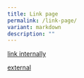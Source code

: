 ```yaml
---
title: Link page
permalink: /link-page/
variant: markdown
description: ""
---
```

<p><a href="/this-is-my-page/" rel="noopener noreferrer nofollow">link internally</a>
</p>
<p></p>
<p><a href="https://github.com/isomerpages/cris-scri/blob/6820afe69f25a9f21c21be3d8854ecbf7a7a7151/news-and-events/news/_posts/2024-05-18-post-Bringing%20the%20latest%20health%20technologies%20into%20local%20healthcare%20settings%20to%20benefit%20more%20women.md?plain=1#L4" rel="noopener noreferrer nofollow" target="_blank">external </a>
</p>